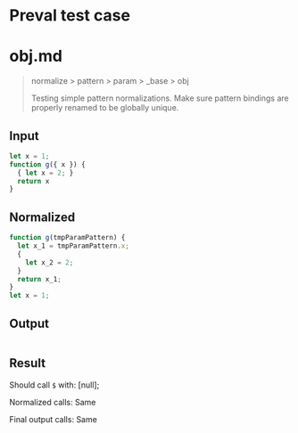 # Preval test case

# obj.md

> normalize > pattern > param > _base > obj
>
> Testing simple pattern normalizations. Make sure pattern bindings are properly renamed to be globally unique.

## Input

`````js filename=intro
let x = 1;
function g({ x }) {
  { let x = 2; }
  return x
}
`````

## Normalized

`````js filename=intro
function g(tmpParamPattern) {
  let x_1 = tmpParamPattern.x;
  {
    let x_2 = 2;
  }
  return x_1;
}
let x = 1;
`````

## Output

`````js filename=intro

`````

## Result

Should call `$` with:
[null];

Normalized calls: Same

Final output calls: Same
